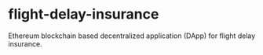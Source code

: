 # flight-delay-insurance
Ethereum blockchain based decentralized application (DApp) for flight delay insurance. 
